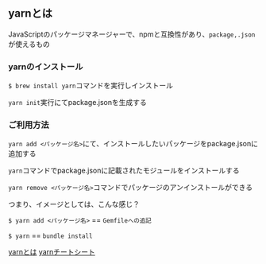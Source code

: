 ## yarnとは

JavaScriptのパッケージマネージャーで、npmと互換性があり、`package,.json`が使えるもの

### yarnのインストール

`$ brew install yarn`コマンドを実行しインストール

`yarn init`実行にてpackage.jsonを生成する

### ご利用方法

`yarn add <パッケージ名>`にて、インストールしたいパッケージをpackage.jsonに追加する

`yarn`コマンドでpackage.jsonに記載されたモジュールをインストールする

`yarn remove <パッケージ名>`コマンドでパッケージのアンインストールができる

つまり、イメージとしては、こんな感じ？

`$ yarn add <パッケージ名>` == `Gemfileへの追記`

`$ yarn` == `bundle install`

[yarnとは](https://qiita.com/akitxxx/items/c97ff951ca31298f3f24)
[yarnチートシート](https://qiita.com/morrr/items/558bf64cd619ebdacd3d)